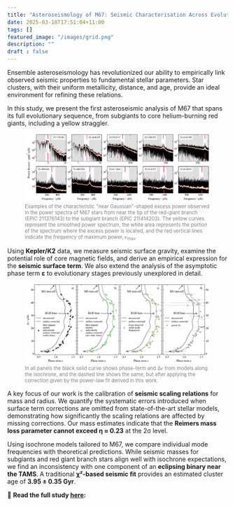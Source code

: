 ```yaml
---
title: "Asteroseismology of M67: Seismic Characterisation Across Evolutionary Phases"
date: 2025-03-18T17:51:04+11:00
tags: []
featured_image: "/images/grid.png"
description: ""
draft : false
---
```

Ensemble asteroseismology has revolutionized our ability to empirically link observed seismic properties to fundamental stellar parameters. Star clusters, with their uniform metallicity, distance, and age, provide an ideal environment for refining these relations.  

In this study, we present the first asteroseismic analysis of M67 that spans its full evolutionary sequence, from subgiants to core helium-burning red giants, including a yellow straggler. 
<figure>
  <img src="/images/psd.png" alt="M67 stars examples">
  <figcaption style="font-size: 0.8em; color: gray;">Examples of the characteristic "near Gaussian"-shaped excess power observed in the power spectra of M67 stars from near the tip of the red-giant
branch (EPIC 211376143) to the subgiant branch (EPIC 211414203). The yellow curves represent the smoothed power spectrum, the white area represents the
portion of the spectrum where the excess power is located, and the red vertical lines indicate the frequency of maximum power, 𝜈<sub>max</sub>.</figcaption>
</figure>

Using **Kepler/K2** data, we measure seismic surface gravity, examine the potential role of core magnetic fields, and derive an empirical expression for the **seismic surface term**. We also extend the analysis of the asymptotic phase term **ɛ** to evolutionary stages previously unexplored in detail.  
<figure>
  <img src="/images/phaseterm_multipanel_errbars.png" alt="Phase term">
  <figcaption style="font-size: 0.8em; color: gray;">In all panels the black solid curve shows phase-term and Δ𝜈 from models along the isochrone, and the dashed line shows the same, but after applying
the correction given by the power-law fit derived in this work.</figcaption>
</figure>


A key focus of our work is the calibration of **seismic scaling relations** for mass and radius. We quantify the systematic errors introduced when surface term corrections are omitted from state-of-the-art stellar models, demonstrating how significantly the scaling relations are affected by missing corrections. Our mass estimates indicate that the **Reimers mass loss parameter cannot exceed η ≈ 0.23** at the 2σ level.  

Using isochrone models tailored to M67, we compare individual mode frequencies with theoretical predictions. While seismic masses for subgiants and red giant branch stars align well with isochrone expectations, we find an inconsistency with one component of an **eclipsing binary near the TAMS**. A traditional **χ²-based seismic fit** provides an estimated cluster age of **3.95 ± 0.35 Gyr**.  


📖 **Read the full study [here](https://ui.adsabs.harvard.edu/link_gateway/2025MNRAS.tmp..347R/doi:10.1093/mnras/staf353):**  
